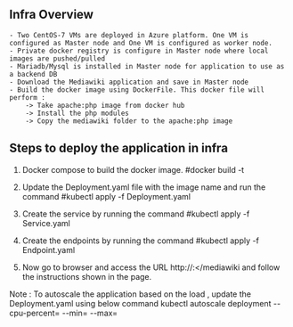 Infra Overview
--------------
	- Two CentOS-7 VMs are deployed in Azure platform. One VM is configured as Master node and One VM is configured as worker node.
	- Private docker registry is configure in Master node where local images are pushed/pulled
	- Mariadb/Mysql is installed in Master node for application to use as a backend DB
	- Download the Mediawiki application and save in Master node
	- Build the docker image using DockerFile. This docker file will perform :
		-> Take apache:php image from docker hub 
		-> Install the php modules
		-> Copy the mediawiki folder to the apache:php image

Steps to deploy the application in infra
-----------------------------------------
1. Docker compose to build the docker image. #docker build -t <image-name>

2. Update the Deployment.yaml file with the image name and run the command #kubectl apply -f Deployment.yaml

3. Create the service by running  the command #kubectl apply -f  Service.yaml

4. Create the endpoints by running  the command #kubectl apply -f  Endpoint.yaml 

5. Now go to browser and access the URL http://<IP>:<<Node-port-no>/mediawiki and follow the instructions shown in the page.

Note : To autoscale the application based on the load , update the Deployment.yaml using below command
kubectl autoscale deployment <Deployment-name> --cpu-percent=<threshold-value> --min=<min-pods> --max=<max-pods>
